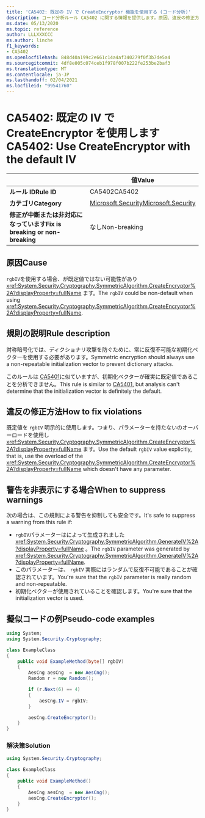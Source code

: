```yaml
---
title: 'CA5402: 既定の IV で CreateEncryptor 機能を使用する (コード分析)'
description: コード分析ルール CA5402 に関する情報を提供します。原因、違反の修正方法、非表示にするタイミングなどが含まれます。
ms.date: 05/13/2020
ms.topic: reference
author: LLLXXXCCC
ms.author: linche
f1_keywords:
- CA5402
ms.openlocfilehash: 848d40a199c2e661c14a4af340279f0f3b7de5a4
ms.sourcegitcommit: 4df8e005c074ceb1f978f007b222fe253be2baf3
ms.translationtype: MT
ms.contentlocale: ja-JP
ms.lasthandoff: 02/04/2021
ms.locfileid: "99541760"
---
```

# <a name="ca5402-use-createencryptor-with-the-default-iv"></a><span data-ttu-id="e8b5c-103">CA5402: 既定の IV で CreateEncryptor を使用します</span><span class="sxs-lookup"><span data-stu-id="e8b5c-103">CA5402: Use CreateEncryptor with the default IV</span></span>

| | <span data-ttu-id="e8b5c-104">値</span><span class="sxs-lookup"><span data-stu-id="e8b5c-104">Value</span></span> |
|-|-|
| <span data-ttu-id="e8b5c-105">**ルール ID**</span><span class="sxs-lookup"><span data-stu-id="e8b5c-105">**Rule ID**</span></span> |<span data-ttu-id="e8b5c-106">CA5402</span><span class="sxs-lookup"><span data-stu-id="e8b5c-106">CA5402</span></span>|
| <span data-ttu-id="e8b5c-107">**カテゴリ**</span><span class="sxs-lookup"><span data-stu-id="e8b5c-107">**Category**</span></span> |[<span data-ttu-id="e8b5c-108">Microsoft.Security</span><span class="sxs-lookup"><span data-stu-id="e8b5c-108">Microsoft.Security</span></span>](security-warnings.md)|
| <span data-ttu-id="e8b5c-109">**修正が中断または非対応になっています**</span><span class="sxs-lookup"><span data-stu-id="e8b5c-109">**Fix is breaking or non-breaking**</span></span> |<span data-ttu-id="e8b5c-110">なし</span><span class="sxs-lookup"><span data-stu-id="e8b5c-110">Non-breaking</span></span>|

## <a name="cause"></a><span data-ttu-id="e8b5c-111">原因</span><span class="sxs-lookup"><span data-stu-id="e8b5c-111">Cause</span></span>

<span data-ttu-id="e8b5c-112">`rgbIV`を使用する場合、が既定値ではない可能性があり <xref:System.Security.Cryptography.SymmetricAlgorithm.CreateEncryptor%2A?displayProperty=fullName> ます。</span><span class="sxs-lookup"><span data-stu-id="e8b5c-112">The `rgbIV` could be non-default when using <xref:System.Security.Cryptography.SymmetricAlgorithm.CreateEncryptor%2A?displayProperty=fullName>.</span></span>

## <a name="rule-description"></a><span data-ttu-id="e8b5c-113">規則の説明</span><span class="sxs-lookup"><span data-stu-id="e8b5c-113">Rule description</span></span>

<span data-ttu-id="e8b5c-114">対称暗号化では、ディクショナリ攻撃を防ぐために、常に反復不可能な初期化ベクターを使用する必要があります。</span><span class="sxs-lookup"><span data-stu-id="e8b5c-114">Symmetric encryption should always use a non-repeatable initialization vector to prevent dictionary attacks.</span></span>

<span data-ttu-id="e8b5c-115">このルールは [CA5401](ca5401.md)に似ていますが、初期化ベクターが確実に既定値であることを分析できません。</span><span class="sxs-lookup"><span data-stu-id="e8b5c-115">This rule is similar to [CA5401](ca5401.md), but analysis can't determine that the initialization vector is definitely the default.</span></span>

## <a name="how-to-fix-violations"></a><span data-ttu-id="e8b5c-116">違反の修正方法</span><span class="sxs-lookup"><span data-stu-id="e8b5c-116">How to fix violations</span></span>

<span data-ttu-id="e8b5c-117">既定値を `rgbIV` 明示的に使用します。つまり、パラメーターを持たないのオーバーロードを使用し <xref:System.Security.Cryptography.SymmetricAlgorithm.CreateEncryptor%2A?displayProperty=fullName> ます。</span><span class="sxs-lookup"><span data-stu-id="e8b5c-117">Use the default `rgbIV` value explicitly, that is, use the overload of the <xref:System.Security.Cryptography.SymmetricAlgorithm.CreateEncryptor%2A?displayProperty=fullName> which doesn't have any parameter.</span></span>

## <a name="when-to-suppress-warnings"></a><span data-ttu-id="e8b5c-118">警告を非表示にする場合</span><span class="sxs-lookup"><span data-stu-id="e8b5c-118">When to suppress warnings</span></span>

<span data-ttu-id="e8b5c-119">次の場合は、この規則による警告を抑制しても安全です。</span><span class="sxs-lookup"><span data-stu-id="e8b5c-119">It's safe to suppress a warning from this rule if:</span></span>

- <span data-ttu-id="e8b5c-120">`rgbIV`パラメーターはによって生成されました <xref:System.Security.Cryptography.SymmetricAlgorithm.GenerateIV%2A?displayProperty=fullName> 。</span><span class="sxs-lookup"><span data-stu-id="e8b5c-120">The `rgbIV` parameter was generated by <xref:System.Security.Cryptography.SymmetricAlgorithm.GenerateIV%2A?displayProperty=fullName>.</span></span>
- <span data-ttu-id="e8b5c-121">このパラメーターは、 `rgbIV` 実際にはランダムで反復不可能であることが確認されています。</span><span class="sxs-lookup"><span data-stu-id="e8b5c-121">You're sure that the `rgbIV` parameter is really random and non-repeatable.</span></span>
- <span data-ttu-id="e8b5c-122">初期化ベクターが使用されていることを確認します。</span><span class="sxs-lookup"><span data-stu-id="e8b5c-122">You're sure that the initialization vector is used.</span></span>

## <a name="pseudo-code-examples"></a><span data-ttu-id="e8b5c-123">擬似コードの例</span><span class="sxs-lookup"><span data-stu-id="e8b5c-123">Pseudo-code examples</span></span>

```csharp
using System;
using System.Security.Cryptography;

class ExampleClass
{
    public void ExampleMethod(byte[] rgbIV)
    {
        AesCng aesCng  = new AesCng();
        Random r = new Random();

        if (r.Next(6) == 4)
        {
            aesCng.IV = rgbIV;
        }

        aesCng.CreateEncryptor();
    }
}
```

### <a name="solution"></a><span data-ttu-id="e8b5c-124">解決策</span><span class="sxs-lookup"><span data-stu-id="e8b5c-124">Solution</span></span>

```csharp
using System.Security.Cryptography;

class ExampleClass
{
    public void ExampleMethod()
    {
        AesCng aesCng  = new AesCng();
        aesCng.CreateEncryptor();
    }
}
```
